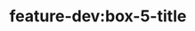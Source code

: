 ---
title: 'feature-dev:box-5-title'
pt: >-
    feature-dev:box-5-title
en: >-
    feature-dev:box-5-title
---